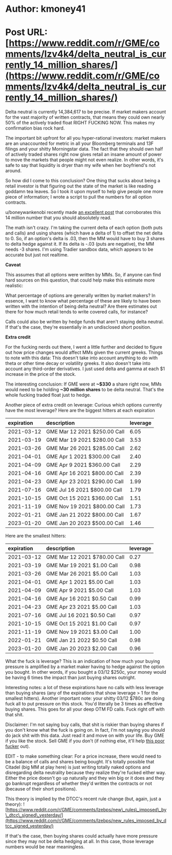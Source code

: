 # Author: kmoney41
# Post URL: [https://www.reddit.com/r/GME/comments/lzv4k4/delta_neutral_is_currently_14_million_shares/](https://www.reddit.com/r/GME/comments/lzv4k4/delta_neutral_is_currently_14_million_shares/)


Delta neutral is currently 14,384,617 to be precise. If market makers account for the vast majority of written contracts, that means they could own nearly 50% of the actively traded float RIGHT FUCKING NOW. This makes my confirmation bias rock hard.

The important bit upfront for all you hyper-rational investors: market makers are an unaccounted for metric in all your Bloomberg terminals and 13F filings and your shitty Morningstar data. The fact that they should own half of actively traded shares right now gives retail an insane amount of power to move the markets that people might not even realize. In other words, it's safe to say that liquidity is dryer than my wife when her boyfriend's not around.

So how did I come to this conclusion? One thing that sucks about being a retail investor is that figuring out the state of the market is like reading goddamn tea leaves. So I took it upon myself to help give people one more piece of information; I wrote a script to pull the numbers for all option contracts.

u/boneywankenobi recently made [an excellent post](https://www.reddit.com/r/GME/comments/lzj00a/super_conservative_calculation_puts_gme_short/) that corroborates this 14 million number that you should absolutely read.

The math isn't crazy. I'm taking the current delta of each option (both puts and calls) and using shares (which have a delta of 1) to offset the net delta to 0. So, if an option's delta is .03, then the MM would have to buy 3 shares to delta hedge against it. If its delta is -.03 (puts are negative), the MM needs -3 shares. I'm using Tradier sandbox data, which appears to be accurate but just not realtime.

**Caveat**

This assumes that all options were written by MMs. So, if anyone can find hard sources on this question, that could help make this estimate more realistic:

What percentage of options are generally written by market makers? In essence, I want to know what percentage of these are likely to have been written with the intention of being delta neutral? Are there estimates out there for how much retail tends to write covered calls, for instance?

Calls could also be written by hedge funds that aren't staying delta neutral. If that's the case, they're essentially in an undisclosed short position.

**Extra credit**

For the fucking nerds out there, I went a little further and decided to figure out how price changes would affect MMs given the current greeks. Things to note with this data: This doesn't take into account anything to do with theta or other time decay or volatility greeks. It also doesn't take into account any third-order derivatives. I just used delta and gamma at each $1 increase in the price of the stock.

The interesting conclusion: If GME were at **\~$330** a share right now, MMs would need to be holding **\~30 million shares** to be delta neutral. That's the whole fucking traded float just to hedge.

Another piece of extra credit on leverage: Curious which options currently have the most leverage? Here are the biggest hitters at each expiration

|expiration|description|leverage|
|:-|:-|:-|
|2021-03-12|GME Mar 12 2021 $250.00 Call|6.05|
|2021-03-19|GME Mar 19 2021 $280.00 Call|3.53|
|2021-03-26|GME Mar 26 2021 $285.00 Call|2.62|
|2021-04-01|GME Apr 1 2021 $300.00 Call|2.40|
|2021-04-09|GME Apr 9 2021 $360.00 Call|2.29|
|2021-04-16|GME Apr 16 2021 $800.00 Call|2.39|
|2021-04-23|GME Apr 23 2021 $290.00 Call|1.99|
|2021-07-16|GME Jul 16 2021 $800.00 Call|1.79|
|2021-10-15|GME Oct 15 2021 $360.00 Call|1.51|
|2021-11-19|GME Nov 19 2021 $800.00 Call|1.73|
|2022-01-21|GME Jan 21 2022 $800.00 Call|1.67|
|2023-01-20|GME Jan 20 2023 $500.00 Call|1.46|

Here are the smallest hitters:

|expiration|description|leverage|
|:-|:-|:-|
|2021-03-12|GME Mar 12 2021 $780.00 Call|0.27|
|2021-03-19|GME Mar 19 2021 $1.00 Call|0.98|
|2021-03-26|GME Mar 26 2021 $5.00 Call|1.03|
|2021-04-01|GME Apr 1 2021 $5.00 Call|1.03|
|2021-04-09|GME Apr 9 2021 $5.00 Call|1.03|
|2021-04-16|GME Apr 16 2021 $0.50 Call|0.99|
|2021-04-23|GME Apr 23 2021 $5.00 Call|1.03|
|2021-07-16|GME Jul 16 2021 $0.50 Call|0.97|
|2021-10-15|GME Oct 15 2021 $1.00 Call|0.97|
|2021-11-19|GME Nov 19 2021 $3.00 Call|1.00|
|2022-01-21|GME Jan 21 2022 $0.50 Call|0.98|
|2023-01-20|GME Jan 20 2023 $2.00 Call|0.96|

What the fuck is leverage? This is an indication of how much your buying pressure is amplified by a market maker having to hedge against the option you bought. In other words, if you bought a 03/12 $250c, your money would be having 6 times the impact than just buying shares outright.

Interesting notes: a lot of these expirations have no calls with less leverage than buying shares (any of the expirations that show leverage > 1 for the smallest hitters). Another important note: your shitty 03/12 $780c are doing fuck all to put pressure on this stock. You'd literally be 3 times as effective buying shares. This goes for all your deep OTM FD calls. Fuck right off with that shit.

Disclaimer: I'm not saying buy calls, that shit is riskier than buying shares if you don't know what the fuck is going on. In fact, I'm not saying you should do jack shit with this data. Just read it and move on with your life. Buy GME if you like the stock. Sell GME if you don't (if nothing else, it'll help [this poor fucker](https://www.reddit.com/r/wallstreetbets/comments/loio0b/i_am_going_to_buy_gamestop_all_of_it_dont_upvote/) out).

EDIT - to make something clear: For a price increase, there would need to be a balance of calls and shares being bought. It's totally possible that Citadel (big MM at play here) is just writing totally naked options and disregarding delta neutrality because they realize they're fucked either way. Either the price doesn't go up naturally and they win big or it does and they go bankrupt regardless of whether they'd written the contracts or not (because of their short positions).

This theory is implied by the DTCC's recent rule change (but, again, just a theory): ![https://www.reddit.com/r/GME/comments/lzebps/new\_rules\_imposed\_by\_dtcc\_signed\_yesterday/](https://www.reddit.com/r/GME/comments/lzebps/new_rules_imposed_by_dtcc_signed_yesterday/)

If that's the case, then buying shares could actually have more pressure since they may not be delta hedging at all. In this case, those leverage numbers would be near meaningless.
